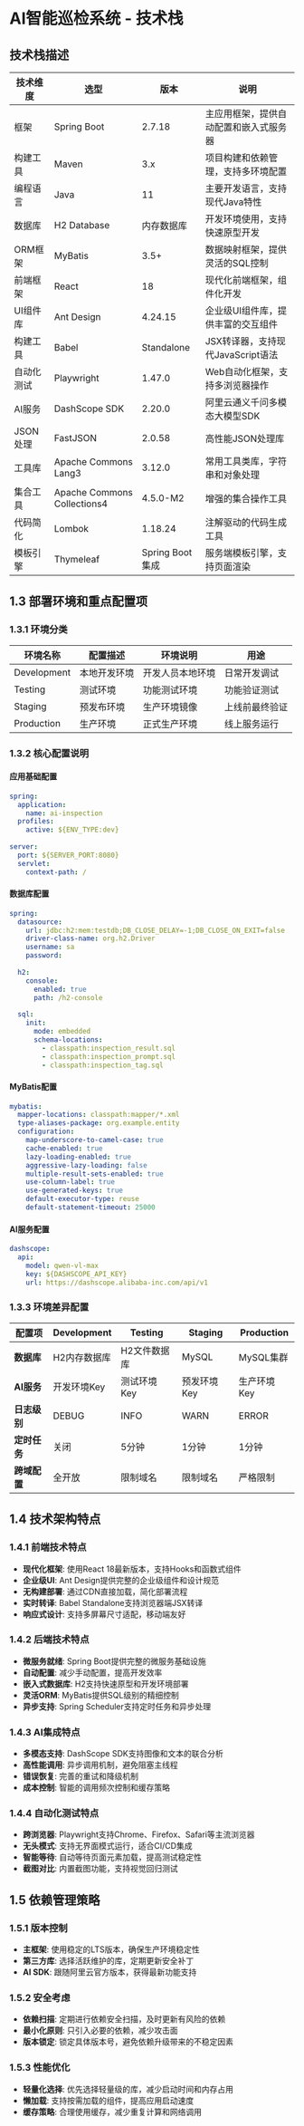 # AI智能巡检系统 - 技术栈

## 技术栈描述

| 技术维度 | 选型 | 版本 | 说明 |
|----------|------|------|------------------------------------------------------|
| 框架 | Spring Boot | 2.7.18 | 主应用框架，提供自动配置和嵌入式服务器 |
| 构建工具 | Maven | 3.x | 项目构建和依赖管理，支持多环境配置 |
| 编程语言 | Java | 11 | 主要开发语言，支持现代Java特性 |
| 数据库 | H2 Database | 内存数据库 | 开发环境使用，支持快速原型开发 |
| ORM框架 | MyBatis | 3.5+ | 数据映射框架，提供灵活的SQL控制 |
| 前端框架 | React | 18 | 现代化前端框架，组件化开发 |
| UI组件库 | Ant Design | 4.24.15 | 企业级UI组件库，提供丰富的交互组件 |
| 构建工具 | Babel | Standalone | JSX转译器，支持现代JavaScript语法 |
| 自动化测试 | Playwright | 1.47.0 | Web自动化框架，支持多浏览器操作 |
| AI服务 | DashScope SDK | 2.20.0 | 阿里云通义千问多模态大模型SDK |
| JSON处理 | FastJSON | 2.0.58 | 高性能JSON处理库 |
| 工具库 | Apache Commons Lang3 | 3.12.0 | 常用工具类库，字符串和对象处理 |
| 集合工具 | Apache Commons Collections4 | 4.5.0-M2 | 增强的集合操作工具 |
| 代码简化 | Lombok | 1.18.24 | 注解驱动的代码生成工具 |
| 模板引擎 | Thymeleaf | Spring Boot集成 | 服务端模板引擎，支持页面渲染 |

## 1.3 部署环境和重点配置项

### 1.3.1 环境分类

| 环境名称 | 配置描述 | 环境说明 | 用途 |
|----------|----------|----------|------|
| Development | 本地开发环境 | 开发人员本地环境 | 日常开发调试 |
| Testing | 测试环境 | 功能测试环境 | 功能验证测试 |
| Staging | 预发布环境 | 生产环境镜像 | 上线前最终验证 |
| Production | 生产环境 | 正式生产环境 | 线上服务运行 |

### 1.3.2 核心配置说明

#### 应用基础配置
```yaml
spring:
  application:
    name: ai-inspection
  profiles:
    active: ${ENV_TYPE:dev}
  
server:
  port: ${SERVER_PORT:8080}
  servlet:
    context-path: /
```

#### 数据库配置
```yaml
spring:
  datasource:
    url: jdbc:h2:mem:testdb;DB_CLOSE_DELAY=-1;DB_CLOSE_ON_EXIT=false
    driver-class-name: org.h2.Driver
    username: sa
    password: 
  
  h2:
    console:
      enabled: true
      path: /h2-console
      
  sql:
    init:
      mode: embedded
      schema-locations: 
        - classpath:inspection_result.sql
        - classpath:inspection_prompt.sql  
        - classpath:inspection_tag.sql
```

#### MyBatis配置
```yaml
mybatis:
  mapper-locations: classpath:mapper/*.xml
  type-aliases-package: org.example.entity
  configuration:
    map-underscore-to-camel-case: true
    cache-enabled: true
    lazy-loading-enabled: true
    aggressive-lazy-loading: false
    multiple-result-sets-enabled: true
    use-column-label: true
    use-generated-keys: true
    default-executor-type: reuse
    default-statement-timeout: 25000
```

#### AI服务配置
```yaml
dashscope:
  api:
    model: qwen-vl-max
    key: ${DASHSCOPE_API_KEY}
    url: https://dashscope.alibaba-inc.com/api/v1
```

### 1.3.3 环境差异配置

| 配置项 | Development | Testing | Staging | Production |
|--------|-------------|---------|---------|------------|
| **数据库** | H2内存数据库 | H2文件数据库 | MySQL | MySQL集群 |
| **AI服务** | 开发环境Key | 测试环境Key | 预发环境Key | 生产环境Key |
| **日志级别** | DEBUG | INFO | WARN | ERROR |
| **定时任务** | 关闭 | 5分钟 | 1分钟 | 1分钟 |
| **跨域配置** | 全开放 | 限制域名 | 限制域名 | 严格限制 |

## 1.4 技术架构特点

### 1.4.1 前端技术特点

- **现代化框架**: 使用React 18最新版本，支持Hooks和函数式组件
- **企业级UI**: Ant Design提供完整的企业级组件和设计规范
- **无构建部署**: 通过CDN直接加载，简化部署流程
- **实时转译**: Babel Standalone支持浏览器端JSX转译
- **响应式设计**: 支持多屏幕尺寸适配，移动端友好

### 1.4.2 后端技术特点

- **微服务就绪**: Spring Boot提供完整的微服务基础设施
- **自动配置**: 减少手动配置，提高开发效率
- **嵌入式数据库**: H2支持快速原型和开发环境部署
- **灵活ORM**: MyBatis提供SQL级别的精细控制
- **异步支持**: Spring Scheduler支持定时任务和异步处理

### 1.4.3 AI集成特点

- **多模态支持**: DashScope SDK支持图像和文本的联合分析
- **高性能调用**: 异步调用机制，避免阻塞主线程
- **错误恢复**: 完善的重试和降级机制
- **成本控制**: 智能的调用频次控制和缓存策略

### 1.4.4 自动化测试特点

- **跨浏览器**: Playwright支持Chrome、Firefox、Safari等主流浏览器
- **无头模式**: 支持无界面模式运行，适合CI/CD集成
- **智能等待**: 自动等待页面元素加载，提高测试稳定性
- **截图对比**: 内置截图功能，支持视觉回归测试

## 1.5 依赖管理策略

### 1.5.1 版本控制
- **主框架**: 使用稳定的LTS版本，确保生产环境稳定性
- **第三方库**: 选择活跃维护的库，定期更新安全补丁
- **AI SDK**: 跟随阿里云官方版本，获得最新功能支持

### 1.5.2 安全考虑
- **依赖扫描**: 定期进行依赖安全扫描，及时更新有风险的依赖
- **最小化原则**: 只引入必要的依赖，减少攻击面
- **版本锁定**: 锁定具体版本号，避免依赖升级带来的不稳定因素

### 1.5.3 性能优化
- **轻量化选择**: 优先选择轻量级的库，减少启动时间和内存占用
- **懒加载**: 支持按需加载的组件，提高应用启动速度
- **缓存策略**: 合理使用缓存，减少重复计算和网络调用
